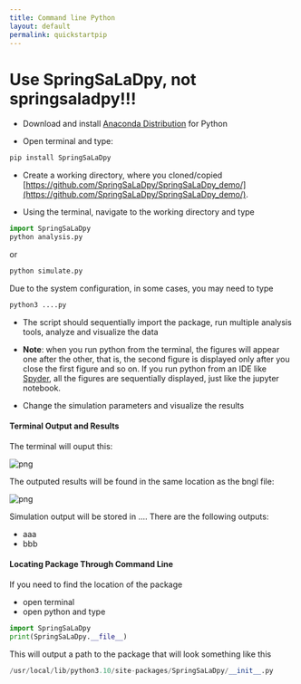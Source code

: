 ```yaml
---
title: Command line Python
layout: default
permalink: quickstartpip
---
```


# Use SpringSaLaDpy, not springsaladpy!!!
 
* Download and install [Anaconda Distribution](https://www.anaconda.com/products/distribution) for Python

* Open terminal and type:

```python
pip install SpringSaLaDpy
```
* Create a working directory, where you cloned/copied [https://github.com/SpringSaLaDpy/SpringSaLaDpy_demo/](https://github.com/SpringSaLaDpy/SpringSaLaDpy_demo/).

* Using the terminal, navigate to the working directory and type 

 ```python
import SpringSaLaDpy
python analysis.py
```
or

 ```python
python simulate.py
```

Due to the system configuration, in some cases, you may need to type

```python
python3 ....py
```

* The script should sequentially import the package, run multiple analysis tools, analyze and visualize the data

* **Note**: when you run python from the terminal, the figures will appear one after the other, that is, the second figure is displayed only after you close the first figure and so on. If you run python from an IDE like [Spyder](https://www.spyder-ide.org/), all the figures are sequentially displayed, just like the jupyter notebook. 

* Change the simulation parameters and visualize the results


#### Terminal Output and Results

The terminal will ouput this: 

![png](../images/CmdPromptOut.png)

The outputed results will be found in the same location as the bngl file:

![png](../images/ResultsFolder.png)

Simulation output will be stored in .... There are the following outputs: 

- aaa
- bbb


#### Locating Package Through Command Line

If you need to find the location of the package
- open terminal
- open python and type

```python
import SpringSaLaDpy
print(SpringSaLaDpy.__file__)
```
This will output a path to the package that will look something like this

```python
/usr/local/lib/python3.10/site-packages/SpringSaLaDpy/__init__.py
```



